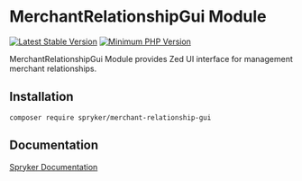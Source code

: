 # MerchantRelationshipGui Module
[![Latest Stable Version](https://poser.pugx.org/spryker/merchant-relationship-gui/v/stable.svg)](https://packagist.org/packages/spryker/merchant-relationship-gui)
[![Minimum PHP Version](https://img.shields.io/badge/php-%3E%3D%208.2-8892BF.svg)](https://php.net/)

MerchantRelationshipGui Module provides Zed UI interface for management merchant relationships.

## Installation

```
composer require spryker/merchant-relationship-gui
```

## Documentation

[Spryker Documentation](https://docs.spryker.com)
